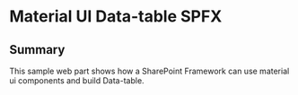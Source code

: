 # Material UI Data-table SPFX

## Summary
This sample web part shows how a SharePoint Framework can use material ui components and build Data-table.
